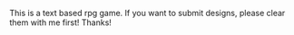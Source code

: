 This is a text based rpg game. If you want to submit designs, please clear them with me first! Thanks!

